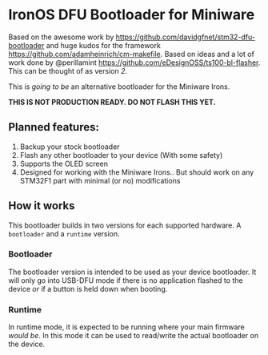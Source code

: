 # IronOS DFU Bootloader for Miniware

Based on the awesome work by https://github.com/davidgfnet/stm32-dfu-bootloader
and huge kudos for the framework https://github.com/adamheinrich/cm-makefile.
Based on ideas and a lot of work done by @perillamint https://github.com/eDesignOSS/ts100-bl-flasher.
This can be thought of as version _2_.

This is _going to be_ an alternative bootloader for the Miniware Irons.

**THIS IS NOT PRODUCTION READY. DO NOT FLASH THIS YET.**

## Planned features:

1. Backup your stock bootloader
2. Flash any other bootloader to your device (With some safety)
3. Supports the OLED screen
4. Designed for working with the Miniware Irons.. But should work on any STM32F1 part with minimal (or no) modifications

## How it works

This bootloader builds in two versions for each supported hardware.
A `bootloader` and a `runtime` version.

### Bootloader

The bootloader version is intended to be used as your device bootloader. It will only go into USB-DFU mode if there is no application flashed to the device _or_ if a button is held down when booting.

### Runtime

In runtime mode, it is expected to be running where your main firmware _would be_.
In this mode it can be used to read/write the actual bootloader on the device.
